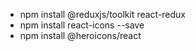 - npm install @reduxjs/toolkit react-redux
- npm install react-icons --save
- npm install @heroicons/react
